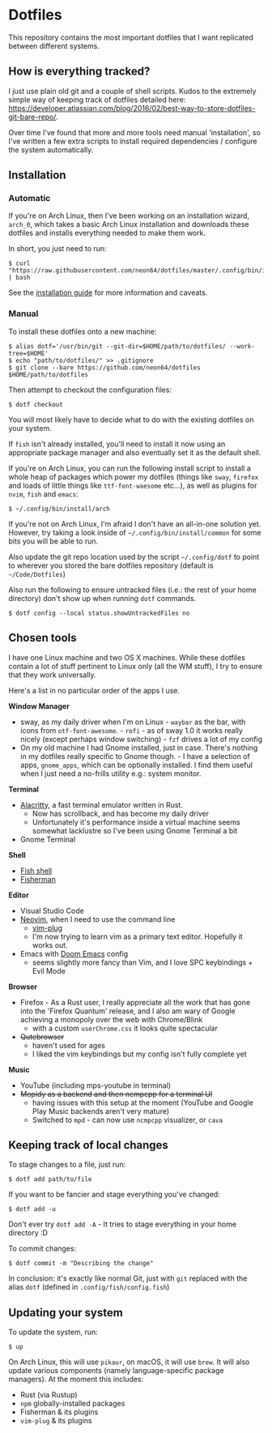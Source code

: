 # Dotfiles


This repository contains the most important dotfiles that I want replicated
between different systems.


## How is everything tracked?

I just use plain old git and a couple of shell scripts. Kudos to the extremely simple way of keeping track
of dotfiles detailed here:
https://developer.atlassian.com/blog/2016/02/best-way-to-store-dotfiles-git-bare-repo/.

Over time I've found that more and more tools need manual 'installation', so I've written a few extra scripts to install required dependencies / configure the system automatically.

## Installation

### Automatic

If you're on Arch Linux, then I've been working on an installation wizard, `arch_0`, which takes a basic Arch Linux installation and downloads these dotfiles and installs everything needed to make them work.

In short, you just need to run:

    $ curl "https://raw.githubusercontent.com/neon64/dotfiles/master/.config/bin/install/arch_0" | bash

See the [installation guide](https://github.com/neon64/dotfiles/tree/master/.config/bin/install) for more information and caveats.

### Manual

To install these dotfiles onto a new machine:

    $ alias dotf='/usr/bin/git --git-dir=$HOME/path/to/dotfiles/ --work-tree=$HOME'
    $ echo "path/to/dotfiles/" >> .gitignore
    $ git clone --bare https://github.com/neon64/dotfiles $HOME/path/to/dotfiles

Then attempt to checkout the configuration files:

    $ dotf checkout

You will most likely have to decide what to do with the existing dotfiles on your system.

If `fish` isn't already installed, you'll need to install it now using an
appropriate package manager and also eventually set it as the default shell.

If you're on Arch Linux, you can run the following install script to install a whole heap of packages which power my dotfiles (things like `sway`, `firefox` and loads of little things like `ttf-font-waesome` etc...), as well as plugins for `nvim`, `fish` and `emacs`:

    $ ~/.config/bin/install/arch

If you're not on Arch Linux, I'm afraid I don't have an all-in-one solution yet. However, try taking a look inside of `~/.config/bin/install/common` for some bits you will be able to run.

Also update the git repo location used by the script `~/.config/dotf` to point
to wherever you stored the bare dotfiles repository (default is
`~/Code/Dotfiles`)

Also run the following to ensure untracked files (i.e.: the rest of your home directory) don't show up when running `dotf` commands.

    $ dotf config --local status.showUntrackedFiles no

## Chosen tools

I have one Linux machine and two OS X machines. While these dotfiles contain a
lot of stuff pertinent to Linux only (all the WM stuff), I try to ensure that
they work universally.

Here's a list in no particular order of the apps I use.

**Window Manager**
 - sway, as my daily driver when I'm on Linux
        - `waybar` as the bar, with icons from `otf-font-awesome`.
        - `rofi` - as of sway 1.0 it works really nicely (except perhaps window switching)
        - `fzf` drives a lot of my config
 - On my old machine I had Gnome installed, just in case. There's nothing in my
   dotfiles really specific to Gnome though.
        - I have a selection of apps, `gnome_apps`, which can be optionally installed.
          I find them useful when I just need a no-frills utility e.g.: system monitor.

**Terminal**
 - [Alacritty](https://github.com/jwilm/alacritty/), a fast terminal emulator written in Rust.
   - Now has scrollback, and has become my daily driver
   - Unfortunately it's performance inside a virtual machine seems somewhat lacklustre so I've been using Gnome Terminal a bit
 - Gnome Terminal

**Shell**
 - [Fish shell](https://fishshell.com/)
 - [Fisherman](https://github.com/fisherman/fisherman)

**Editor**
 - Visual Studio Code
 - [Neovim](https://github.com/neovim/neovim), when I need to use the command line
     - [vim-plug](https://github.com/junegunn/vim-plug)
     - I'm now trying to learn vim as a primary text editor. Hopefully it works out.
- Emacs with [Doom Emacs](https://github.com/hlissner/doom-emacs) config
     - seems slightly more fancy than Vim, and I love SPC keybindings + Evil Mode

**Browser**
 - Firefox - As a Rust user, I really appreciate all the work that has gone into
   the 'Firefox Quantum' release, and I also am wary of Google achieving a
   monopoly over the web with Chrome/Blink
    - with a custom `userChrome.css` it looks quite spectacular
 - <strike>Qutebrowser</strike>
    - haven't used for ages
    - I liked the vim keybindings but my config isn't fully complete yet

**Music**
 - YouTube (including mps-youtube in terminal)
 - <strike>Mopidy as a backend and then ncmpcpp for a terminal UI</strike>
    - having issues with this setup at the moment (YouTube and Google Play Music backends aren't very mature)
    - Switched to `mpd` - can now use `ncmpcpp` visualizer, or `cava`

## Keeping track of local changes

To stage changes to a file, just run:

    $ dotf add path/to/file

If you want to be fancier and stage everything you've changed:

    $ dotf add -u

Don't ever try `dotf add -A` - It tries to stage everything in your home directory :D

To commit changes:

    $ dotf commit -m "Describing the change"

In conclusion: it's exactly like normal Git, just with `git` replaced with the
alias `dotf` (defined in `.config/fish/config.fish`)

## Updating your system

To update the system, run:

    $ up

On Arch Linux, this will use `pikaur`, on macOS, it will use `brew`. It will also
update various components (namely language-specific package managers). At the
moment this includes:

- Rust (via Rustup)
- `npm` globally-installed packages
- Fisherman & its plugins
- `vim-plug` & its plugins
